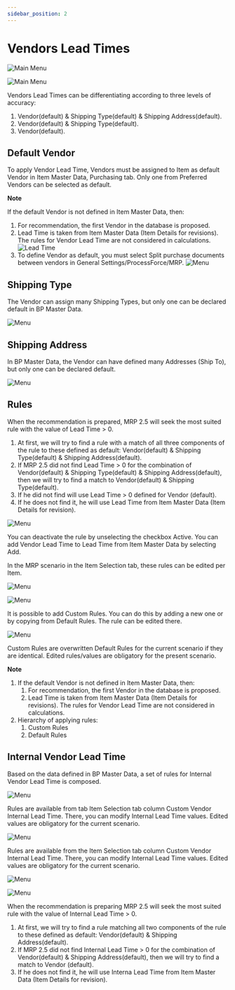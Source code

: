 ```yaml
---
sidebar_position: 2
---
```


# Vendors Lead Times

![Main Menu](./media/vendors-lead-times/mrp-main-menu.webp)

![Main Menu](./media/vendors-lead-times/mrp-main-menu-2.webp)

Vendors Lead Times can be differentiating according to three levels of accuracy:

1. Vendor(default) & Shipping Type(default) & Shipping Address(default).
2. Vendor(default) & Shipping Type(default).
3. Vendor(default).

## Default Vendor

To apply Vendor Lead Time, Vendors must be assigned to Item as default Vendor in Item Master Data, Purchasing tab. Only one from Preferred Vendors can be selected as default.

**Note**

If the default Vendor is not defined in Item Master Data, then:

1. For recommendation, the first Vendor in the database is proposed.
2. Lead Time is taken from Item Master Data (Item Details for revisions). The rules for Vendor Lead Time are not considered in calculations.
  ![Lead Time](./media/vendors-lead-times/mrp-main-menu-3.webp)
3. To define Vendor as default, you must select Split purchase documents between vendors in General Settings/ProcessForce/MRP.
  ![Menu](./media/vendors-lead-times/mrp-main-menu-4.webp)

## Shipping Type

The Vendor can assign many Shipping Types, but only one can be declared default in BP Master Data.

![Menu](./media/vendors-lead-times/mrp-main-menu-5.webp)

## Shipping Address

In BP Master Data, the Vendor can have defined many Addresses (Ship To), but only one can be declared default.

![Menu](./media/vendors-lead-times/mrp-main-menu-6.webp)

## Rules

When the recommendation is prepared, MRP 2.5 will seek the most suited rule with the value of Lead Time > 0.

1. At first, we will try to find a rule with a match of all three components of the rule to these defined as default: Vendor(default) & Shipping Type(default) & Shipping Address(default).
2. If MRP 2.5 did not find Lead Time > 0 for the combination of Vendor(default) & Shipping Type(default) & Shipping Address(default), then we will try to find a match to Vendor(default) & Shipping Type(default).
3. If he did not find will use Lead Time > 0 defined for Vendor (default).
4. If he does not find it, he will use Lead Time from Item Master Data (Item Details for revision).

![Menu](./media/vendors-lead-times/mrp-main-menu-7.webp)

You can deactivate the rule by unselecting the checkbox Active. You can add Vendor Lead Time to Lead Time from Item Master Data by selecting Add.

In the MRP scenario in the Item Selection tab, these rules can be edited per Item.

![Menu](./media/vendors-lead-times/mrp-main-menu-8.webp)

![Menu](./media/vendors-lead-times/mrp-main-menu-9.webp)

It is possible to add Custom Rules. You can do this by adding a new one or by copying from Default Rules. The rule can be edited there.

![Menu](./media/vendors-lead-times/mrp-main-menu-10.webp)

Custom Rules are overwritten Default Rules for the current scenario if they are identical. Edited rules/values are obligatory for the present scenario.

**Note**

1. If the default Vendor is not defined in Item Master Data, then:
    1. For recommendation, the first Vendor in the database is proposed.
    2. Lead Time is taken from Item Master Data (Item Details for revisions). The rules for Vendor Lead Time are not considered in calculations.
2. Hierarchy of applying rules:
    1. Custom Rules
    2. Default Rules

## Internal Vendor Lead Time

Based on the data defined in BP Master Data, a set of rules for Internal Vendor Lead Time is composed.

![Menu](./media/vendors-lead-times/mrp-main-menu-11.webp)

Rules are available from tab Item Selection tab column Custom Vendor Internal Lead Time. There, you can modify Internal Lead Time values. Edited values are obligatory for the current scenario.

![Menu](./media/vendors-lead-times/mrp-main-menu-12.webp)

Rules are available from the Item Selection tab column Custom Vendor Internal Lead Time. There, you can modify Internal Lead Time values. Edited values are obligatory for the current scenario.

![Menu](./media/vendors-lead-times/mrp-main-menu-13.webp)

![Menu](./media/vendors-lead-times/mrp-main-menu-14.webp)

When the recommendation is preparing MRP 2.5 will seek the most suited rule with the value of Internal Lead Time > 0.

1. At first, we will try to find a rule matching all two components of the rule to these defined as default: Vendor(default) & Shipping Address(default).
2. If MRP 2.5 did not find Internal Lead Time > 0 for the combination of Vendor(default) & Shipping Address(default), then we will try to find a match to Vendor (default).
3. If he does not find it, he will use Interna Lead Time from Item Master Data (Item Details for revision).

